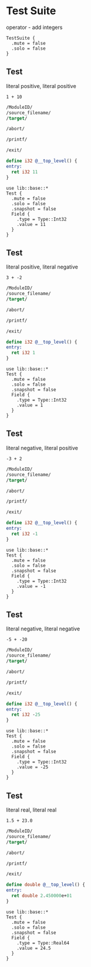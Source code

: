 # Test Suite
operator - add integers
```cent
TestSuite {
  .mute = false
  .solo = false
}
```

## Test
literal positive, literal positive

```akela
1 + 10
```

```llvm
/ModuleID/
/source_filename/
/target/

/abort/

/printf/

/exit/

define i32 @__top_level() {
entry:
  ret i32 11
}
```

```cent
use lib::base::*
Test {
  .mute = false
  .solo = false
  .snapshot = false
  Field {
    .type = Type::Int32
    .value = 11
  }  
}
```

## Test
literal positive, literal negative

```akela
3 + -2
```

```llvm
/ModuleID/
/source_filename/
/target/

/abort/

/printf/

/exit/

define i32 @__top_level() {
entry:
  ret i32 1
}
```

```cent
use lib::base::*
Test {
  .mute = false
  .solo = false
  .snapshot = false
  Field {
    .type = Type::Int32
    .value = 1
  }  
}
```

## Test
literal negative, literal positive

```akela
-3 + 2
```

```llvm
/ModuleID/
/source_filename/
/target/

/abort/

/printf/

/exit/

define i32 @__top_level() {
entry:
  ret i32 -1
}
```

```cent
use lib::base::*
Test {
  .mute = false
  .solo = false
  .snapshot = false
  Field {
    .type = Type::Int32
    .value = -1
  }  
}
```

## Test
literal negative, literal negative

```akela
-5 + -20
```

```llvm
/ModuleID/
/source_filename/
/target/

/abort/

/printf/

/exit/

define i32 @__top_level() {
entry:
  ret i32 -25
}
```

```cent
use lib::base::*
Test {
  .mute = false
  .solo = false
  .snapshot = false
  Field {
    .type = Type::Int32
    .value = -25
  }  
}
```

## Test
literal real, literal real

```akela
1.5 + 23.0
```

```llvm
/ModuleID/
/source_filename/
/target/

/abort/

/printf/

/exit/

define double @__top_level() {
entry:
  ret double 2.450000e+01
}
```

```cent
use lib::base::*
Test {
  .mute = false
  .solo = false
  .snapshot = false
  Field {
    .type = Type::Real64
    .value = 24.5
  }  
}
```